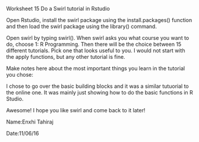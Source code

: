 
Worksheet 15 Do a Swirl tutorial in Rstudio

Open Rstudio, install the swirl package using the install.packages() function and then load the swirl package using the library() command.

Open swirl by typing swirl(). When swirl asks you what course you want to do, choose 1: R Programming. Then there will be the choice between 15 different tutorials. Pick one that looks useful to you. I would not start with the apply functions, but any other tutorial is fine.

Make notes here about the most important things you learn in the tutorial you chose:

I chose to go over the basic building blocks and it was a similar tutuorial to the online one. It was mainly just showing how to do the basic functions in R Studio.

Awesome! I hope you like swirl and come back to it later!

Name:Enxhi Tahiraj

Date:11/06/16
